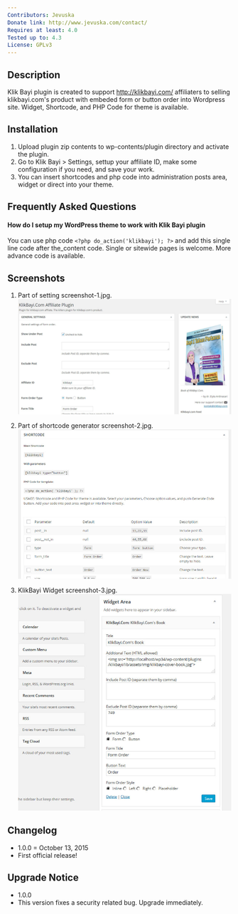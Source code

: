 ```yaml
---
Contributors: Jevuska
Donate link: http://www.jevuska.com/contact/
Requires at least: 4.0
Tested up to: 4.3
License: GPLv3
---
```


## Description
Klik Bayi plugin is created to support http://klikbayi.com/ affiliaters to selling klikbayi.com's product with embeded form or button order into Wordpress site. Widget, Shortcode, and PHP Code for theme is available.

## Installation
1. Upload plugin zip contents to wp-contents/plugin directory and activate the plugin.
2. Go to Klik Bayi > Settings, settup your affiliate ID, make some configuration if you need, and save your work.
3. You can insert shortcodes and php code into administration posts area, widget or direct into your theme.

## Frequently Asked Questions
#### How do I setup my WordPress theme to work with Klik Bayi plugin

You can use php code ```<?php do_action('klikbayi'); ?>``` and add this single line code after the_content code. Single or sitewide pages is welcome. More advance code is available.

## Screenshots
1. Part of setting screenshot-1.jpg.
![screenshot 1](lib/assets/img/screenshot-1.jpg)

2. Part of shortcode generator screenshot-2.jpg.
![screenshot 2](lib/assets/img/screenshot-2.jpg)

3. KlikBayi Widget screenshot-3.jpg.
![screenshot 3](lib/assets/img/screenshot-3.jpg)

## Changelog
* 1.0.0 = October 13, 2015
 * First official release!

## Upgrade Notice
* 1.0.0
 * This version fixes a security related bug. Upgrade immediately.